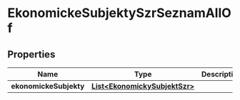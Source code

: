 

# EkonomickeSubjektySzrSeznamAllOf


## Properties

| Name | Type | Description | Notes |
|------------ | ------------- | ------------- | -------------|
|**ekonomickeSubjekty** | [**List&lt;EkonomickySubjektSzr&gt;**](EkonomickySubjektSzr.md) |  |  [optional] |



